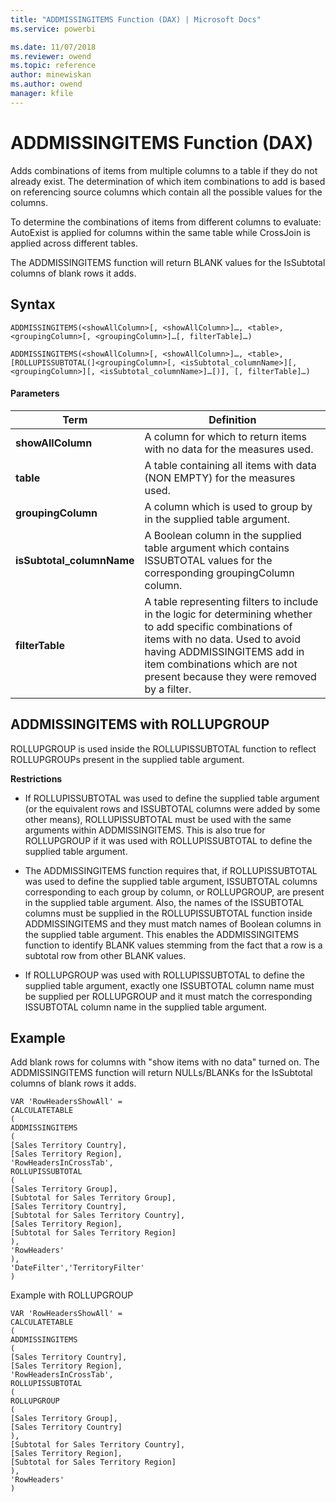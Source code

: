 ```yaml
---
title: "ADDMISSINGITEMS Function (DAX) | Microsoft Docs"
ms.service: powerbi 

ms.date: 11/07/2018
ms.reviewer: owend
ms.topic: reference
author: minewiskan
ms.author: owend
manager: kfile
---
```

# ADDMISSINGITEMS Function (DAX)
  
Adds combinations of items from multiple columns to a table if they do not already exist. The determination of which item combinations to add is based on referencing source columns which contain all the possible values for the columns.  
  
To determine the combinations of items from different columns to evaluate: AutoExist is applied for columns within the same table while CrossJoin is applied across different tables.  
  
The ADDMISSINGITEMS function will return BLANK values for the IsSubtotal columns of blank rows it adds.  
  
## Syntax  
  
```dax
ADDMISSINGITEMS(<showAllColumn>[, <showAllColumn>]…, <table>, <groupingColumn>[, <groupingColumn>]…[, filterTable]…)  
```
  
```dax
ADDMISSINGITEMS(<showAllColumn>[, <showAllColumn>]…, <table>, [ROLLUPISSUBTOTAL(]<groupingColumn>[, <isSubtotal_columnName>][, <groupingColumn>][, <isSubtotal_columnName>]…[)], [, filterTable]…)  
```
  
#### Parameters  
  
|Term|Definition|  
|--------|--------------|  
|**showAllColumn**|A column for which to return items with no data for the measures used.|  
|**table**|A table containing all items with data (NON EMPTY) for the measures used.|  
|**groupingColumn**|A column which is used to group by in the supplied table argument.|  
|**isSubtotal_columnName**|A Boolean column in the supplied table argument which contains ISSUBTOTAL values for the corresponding groupingColumn column.|  
|**filterTable**|A table representing filters to include in the logic for determining whether to add specific combinations of items with no data. Used to avoid having ADDMISSINGITEMS add in item combinations which are not present because they were removed by a filter.|  
  
## ADDMISSINGITEMS with ROLLUPGROUP  
ROLLUPGROUP is used inside the ROLLUPISSUBTOTAL function to reflect ROLLUPGROUPs present in the supplied table argument.  
  
**Restrictions**  
  
-   If ROLLUPISSUBTOTAL was used to define the supplied table argument (or the equivalent rows and ISSUBTOTAL columns were added by some other means), ROLLUPISSUBTOTAL must be used with the same arguments within ADDMISSINGITEMS. This is also true for ROLLUPGROUP if it was used with ROLLUPISSUBTOTAL to define the supplied table argument.  
  
-   The ADDMISSINGITEMS function requires that, if ROLLUPISSUBTOTAL was used to define the supplied table argument, ISSUBTOTAL columns corresponding to each group by column, or ROLLUPGROUP, are present in the supplied table argument. Also, the names of the ISSUBTOTAL columns must be supplied in the ROLLUPISSUBTOTAL function inside ADDMISSINGITEMS and they must match names of Boolean columns in the supplied table argument. This enables the ADDMISSINGITEMS function to identify BLANK values stemming from the fact that a row is a subtotal row from other BLANK values.  
  
-   If ROLLUPGROUP was used with ROLLUPISSUBTOTAL to define the supplied table argument, exactly one ISSUBTOTAL column name must be supplied per ROLLUPGROUP and it must match the corresponding ISSUBTOTAL column name in the supplied table argument.  
  
## Example  
Add blank rows for columns with "show items with no data" turned on. The ADDMISSINGITEMS function will return NULLs/BLANKs for the IsSubtotal columns of blank rows it adds.  
  
```dax
VAR 'RowHeadersShowAll' =   
CALCULATETABLE   
(  
ADDMISSINGITEMS   
(  
[Sales Territory Country],     
[Sales Territory Region],   
'RowHeadersInCrossTab',   
ROLLUPISSUBTOTAL   
(  
[Sales Territory Group],   
[Subtotal for Sales Territory Group],   
[Sales Territory Country],   
[Subtotal for Sales Territory Country],   
[Sales Territory Region],   
[Subtotal for Sales Territory Region]   
),   
'RowHeaders'   
),   
'DateFilter','TerritoryFilter'   
)  
```

Example with ROLLUPGROUP  
  
```dax
VAR 'RowHeadersShowAll' =   
CALCULATETABLE   
(  
ADDMISSINGITEMS   
(  
[Sales Territory Country],     
[Sales Territory Region],   
'RowHeadersInCrossTab',   
ROLLUPISSUBTOTAL   
(  
ROLLUPGROUP    
(  
[Sales Territory Group],   
[Sales Territory Country]   
),   
[Subtotal for Sales Territory Country],   
[Sales Territory Region],   
[Subtotal for Sales Territory Region]   
),   
'RowHeaders'   
)  
```
